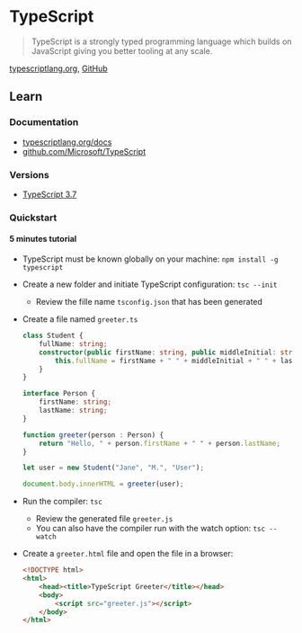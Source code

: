 # TypeScript

> TypeScript is a strongly typed programming language which builds on JavaScript giving you better tooling at any scale.

[typescriptlang.org](https://www.typescriptlang.org/), [GitHub](https://github.com/microsoft/TypeScript)

## Learn

### Documentation

- [typescriptlang.org/docs](https://www.typescriptlang.org/docs/home.html)
- [github.com/Microsoft/TypeScript](https://github.com/Microsoft/TypeScript)

### Versions

- [TypeScript 3.7](https://www.typescriptlang.org/docs/handbook/release-notes/typescript-3-7.html)

### Quickstart

#### 5 minutes tutorial

- TypeScript must be known globally on your machine: `npm install -g typescript`

- Create a new folder and initiate TypeScript configuration: `tsc --init`

  - Review the fille name `tsconfig.json` that has been generated

- Create a file named `greeter.ts`

  ```typescript
  class Student {
      fullName: string;
      constructor(public firstName: string, public middleInitial: string, public lastName: string) {
          this.fullName = firstName + " " + middleInitial + " " + lastName;
      }
  }

  interface Person {
      firstName: string;
      lastName: string;
  }

  function greeter(person : Person) {
      return "Hello, " + person.firstName + " " + person.lastName;
  }

  let user = new Student("Jane", "M.", "User");

  document.body.innerHTML = greeter(user);
  ```

- Run the compiler: `tsc`

  - Review the generated file `greeter.js`
  - You can also have the compiler run with the watch option: `tsc --watch`

- Create a `greeter.html` file and open the file in a browser:

  ```html
  <!DOCTYPE html>
  <html>
      <head><title>TypeScript Greeter</title></head>
      <body>
          <script src="greeter.js"></script>
      </body>
  </html>
  ```

